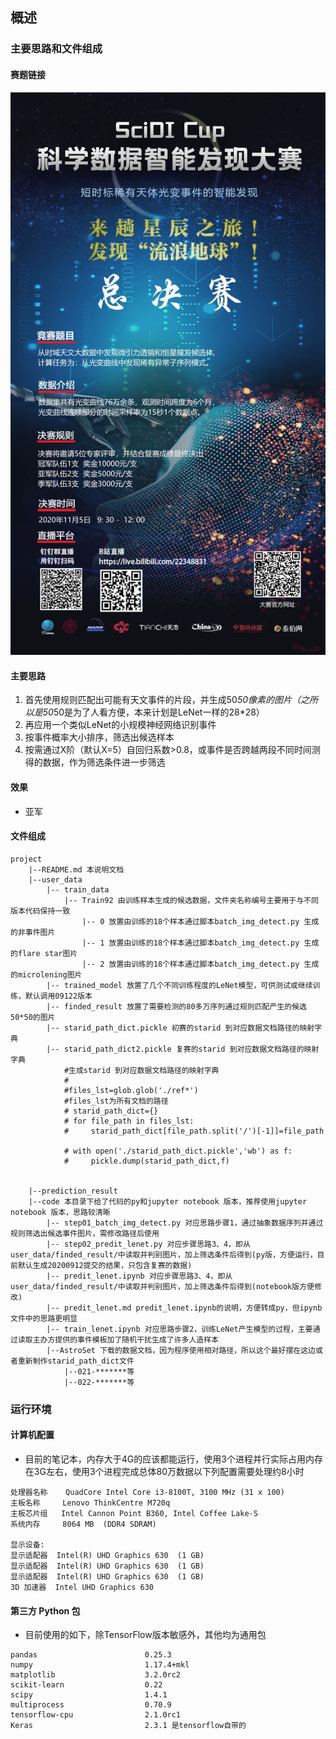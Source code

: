 ## 概述
### 主要思路和文件组成
#### 赛题链接
![jpg](post.jpg)

#### 主要思路
1. 首先使用规则匹配出可能有天文事件的片段，并生成50*50像素的图片（之所以是50*50是为了人看方便，本来计划是LeNet一样的28*28）
2. 再应用一个类似LeNet的小规模神经网络识别事件
3. 按事件概率大小排序，筛选出候选样本
4. 按需通过X阶（默认X=5）自回归系数>0.8，或事件是否跨越两段不同时间测得的数据，作为筛选条件进一步筛选

#### 效果
- 亚军
#### 文件组成

```
project
    |--README.md 本说明文档
    |--user_data
        |-- train_data
            |-- Train92 由训练样本生成的候选数据，文件夹名称编号主要用于与不同版本代码保持一致
                |-- 0 放置由训练的18个样本通过脚本batch_img_detect.py 生成的非事件图片
                |-- 1 放置由训练的18个样本通过脚本batch_img_detect.py 生成的flare star图片
                |-- 2 放置由训练的18个样本通过脚本batch_img_detect.py 生成的microlening图片
        |-- trained_model 放置了几个不同训练程度的LeNet模型，可供测试或继续训练，默认调用09122版本
        |-- finded_result 放置了需要检测的80多万序列通过规则匹配产生的候选50*50的图片
        |-- starid_path_dict.pickle 初赛的starid 到对应数据文档路径的映射字典
        |-- starid_path_dict2.pickle 复赛的starid 到对应数据文档路径的映射字典
            #生成starid 到对应数据文档路径的映射字典
            # 
            #files_lst=glob.glob('./ref*')
            #files_lst为所有文档的路径
            # starid_path_dict={}
            # for file_path in files_lst:
            #     starid_path_dict[file_path.split('/')[-1]]=file_path

            # with open('./starid_path_dict.pickle','wb') as f:
            #     pickle.dump(starid_path_dict,f)

        
    |--prediction_result
    |--code 本目录下给了代码的py和jupyter notebook 版本，推荐使用jupyter notebook 版本，思路较清晰
        |-- step01_batch_img_detect.py 对应思路步骤1，通过抽象数据序列并通过规则筛选出候选事件图片，需修改路径后使用
        |-- step02_predit_lenet.py 对应步骤思路3、4，即从user_data/finded_result/中读取并判别图片，加上筛选条件后得到(py版，方便运行，目前默认生成20200912提交的结果，只包含复赛的数据)
        |-- predit_lenet.ipynb 对应步骤思路3、4，即从user_data/finded_result/中读取并判别图片，加上筛选条件后得到(notebook版方便修改)
        |-- predit_lenet.md predit_lenet.ipynb的说明，方便转成py，但ipynb文件中的思路更明显
        |-- train_lenet.ipynb 对应思路步骤2，训练LeNet产生模型的过程，主要通过读取主办方提供的事件模板加了随机干扰生成了许多人造样本
        |--AstroSet 下载的数据文档，因为程序使用相对路径，所以这个最好摆在这边或者重新制作starid_path_dict文件
            |--021-*******等
            |--022-*******等
```

### 运行环境
#### 计算机配置
- 目前的笔记本，内存大于4G的应该都能运行，使用3个进程并行实际占用内存在3G左右，使用3个进程完成总体80万数据以下列配置需要处理约8小时

```
处理器名称    QuadCore Intel Core i3-8100T, 3100 MHz (31 x 100)
主板名称     Lenovo ThinkCentre M720q
主板芯片组   Intel Cannon Point B360, Intel Coffee Lake-S
系统内存     8064 MB  (DDR4 SDRAM)

显示设备:
显示适配器  Intel(R) UHD Graphics 630  (1 GB)
显示适配器  Intel(R) UHD Graphics 630  (1 GB)
显示适配器  Intel(R) UHD Graphics 630  (1 GB)
3D 加速器  Intel UHD Graphics 630

```

#### 第三方 Python 包
- 目前使用的如下，除TensorFlow版本敏感外，其他均为通用包

```
pandas                        0.25.3 
numpy                         1.17.4+mkl
matplotlib                    3.2.0rc2
scikit-learn                  0.22
scipy                         1.4.1 
multiprocess                  0.70.9
tensorflow-cpu                2.1.0rc1
Keras                         2.3.1 是tensorflow自带的
```




